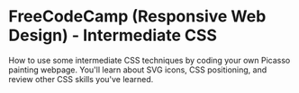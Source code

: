 # FreeCodeCamp (Responsive Web Design) - Intermediate CSS

How to use some intermediate CSS techniques by coding your own Picasso painting webpage. You'll learn about SVG icons, CSS positioning, and review other CSS skills you've learned.
